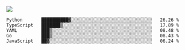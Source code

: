 ![](https://github-profile-summary-cards.vercel.app/api/cards/profile-details?username=igtm&theme=dracula)
<!--START_SECTION:waka-->
```text
Python       ██████████▓░░░░░░░░░░░░░░░░░░░░░░░░░░░░░░   26.26 % 
TypeScript   ███████▒░░░░░░░░░░░░░░░░░░░░░░░░░░░░░░░░░   17.89 % 
YAML         ███▒░░░░░░░░░░░░░░░░░░░░░░░░░░░░░░░░░░░░░   08.48 % 
Go           ███▒░░░░░░░░░░░░░░░░░░░░░░░░░░░░░░░░░░░░░   08.43 % 
JavaScript   ██▓░░░░░░░░░░░░░░░░░░░░░░░░░░░░░░░░░░░░░░   06.24 % 
```
<!--END_SECTION:waka-->
